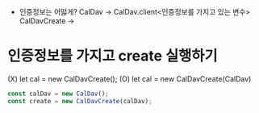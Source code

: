 - 인증정보는 어떯게?
  CalDav ->  CalDav.client<인증정보를 가지고 있는 변수>
  CalDavCreate ->


# 인증정보를 가지고 create 실행하기

  (X) let cal = new CalDavCreate();
  (O) let cal = new CalDavCreate(CalDav)

  ```ts
  const calDav = new CalDav();
  const create = new CalDavCreate(calDav);
  ```